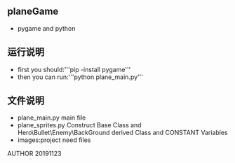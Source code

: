 ## planeGame
- pygame and python 

## 运行说明
- first you should:'''pip -install pygame'''
- then you can run:'''python plane_main.py'''

## 文件说明
- plane_main.py main file
- plane_sprites.py  Construct Base Class and Hero\Bullet\Enemy\BackGround derived Class and CONSTANT Variables
- images:project need files


AUTHOR 20191123
